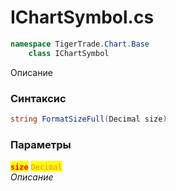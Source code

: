 
# IChartSymbol.cs
```csharp
namespace TigerTrade.Chart.Base  
    class IChartSymbol
```

Описание

### Синтаксис
```csharp
string FormatSizeFull(Decimal size)
```

### Параметры  
<mark style="color:red;">**`size`**</mark> <mark style="color:coral;">`Decimal`</mark>  
 *Описание*  
  

                    
                    